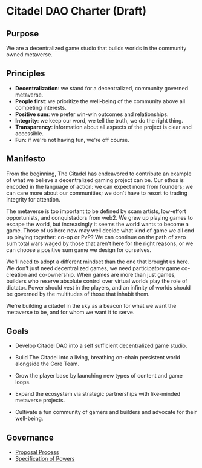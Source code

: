 # Citadel DAO Charter (Draft)

## Purpose

We are a decentralized game studio that builds worlds in the community owned metaverse. 

## Principles

- **Decentralization**: we stand for a decentralized, community governed metaverse. 
- **People first**: we prioritize the well-being of the community above all competing interests. 
- **Positive sum**: we prefer win-win outcomes and relationships.
- **Integrity**: we keep our word, we tell the truth, we do the right thing. 
- **Transparency**: information about all aspects of the project is clear and accessible. 
- **Fun**: if we're not having fun, we're off course. 

## Manifesto

From the beginning, The Citadel has endeavored to contribute  an example of what we believe a decentralized gaming project can be. Our ethos is encoded in the language of action: we can expect more from founders; we can care more about our communities; we don't have to resort to trading integrity for attention.  

The metaverse is too important to be defined by scam artists, low-effort opportunists, and conquistadors from web2. We grew up playing games to escape the world, but increasingly it seems the world wants to become a game. Those of us here now may well decide what kind of game we all end up playing together: co-op or PvP? We can continue on the path of zero sum total wars waged by those that aren't here for the right reasons, or we can choose a positive sum game we design for ourselves. 

We'll need to adopt a different mindset than the one that brought us here. We don't just need decentralized games, we need participatory game co-creation and co-ownership. When games are more than just games, builders who reserve absolute control over virtual worlds play the role of dictator.  Power should vest in the players, and an infinity of worlds should be governed by the multitudes of those that inhabit them.

We're building a citadel in the sky as a beacon for what we want the metaverse to be, and for whom we want it to serve.  

## Goals

- Develop Citadel DAO into a self sufficient decentralized game studio. 

- Build The Citadel into a living, breathing on-chain persistent world alongside the Core Team. 

- Grow the player base by launching new types of content and game loops. 

- Expand the ecosystem via strategic partnerships with like-minded metaverse projects.

- Cultivate a fun community of gamers and builders and advocate for their well-being.

## Governance

- [Proposal Process](#)
- [Specification of Powers](#)
